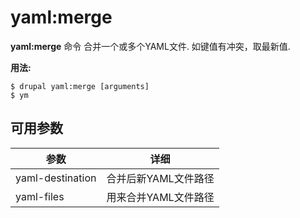 # yaml:merge
**yaml:merge** 命令 合并一个或多个YAML文件. 如键值有冲突，取最新值.

**用法:**
```
$ drupal yaml:merge [arguments] 
$ ym  
```

## 可用参数
参数 | 详细
---------|-------------
yaml-destination | 合并后新YAML文件路径
yaml-files | 用来合并YAML文件路径
